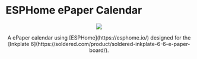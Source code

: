# ESPHome ePaper Calendar
<p align="center">
	<img src="https://github.com/paviro/ESPHome-ePaper-Calendar/assets/992826/4516fc09-13db-48a0-9bb4-6b77c75827b0">
</p>
<p align="center">A ePaper calendar using [ESPHome](https://esphome.io/) designed for the [Inkplate 6](https://soldered.com/product/soldered-inkplate-6-6-e-paper-board/).</p>

